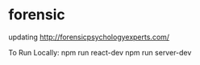 # forensic
updating http://forensicpsychologyexperts.com/


To Run Locally:
npm run react-dev
npm run server-dev
